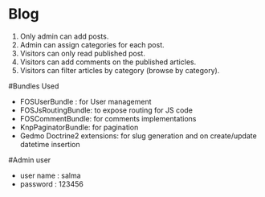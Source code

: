 # Blog

1. Only admin can add posts.
2. Admin can assign categories for each post.
3. Visitors can only read published post.
4. Visitors can add comments on the published articles.
5. Visitors can filter articles by category (browse by category).

#Bundles Used
- FOSUserBundle : for User management
- FOSJsRoutingBundle: to expose routing for JS code
- FOSCommentBundle: for comments implementations 
- KnpPaginatorBundle: for pagination
- Gedmo Doctrine2 extensions: for slug generation and on create/update datetime insertion

#Admin user
- user name : salma
- password  : 123456
  
